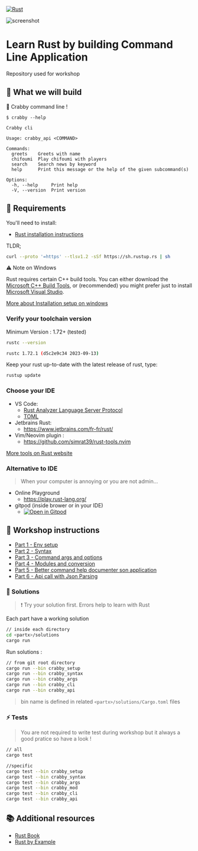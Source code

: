 [![Rust](https://github.com/jrollin/rust-cli-workshop/actions/workflows/rust.yml/badge.svg)](https://github.com/jrollin/rust-cli-workshop/actions/workflows/rust.yml)

![screenshot](app.png)

# Learn Rust by building Command Line Application

Repository used for workshop

## :dart: What we will build

🦀 Crabby command line !

```
$ crabby --help

Crabby cli

Usage: crabby_api <COMMAND>

Commands:
  greets    Greets with name
  chifoumi  Play chifoumi with players
  search    Search news by keyword
  help      Print this message or the help of the given subcommand(s)

Options:
  -h, --help     Print help
  -V, --version  Print version
```

## :pencil: Requirements

You'll need to install:

- [Rust installation instructions](https://www.rust-lang.org/tools/install)

TLDR;

```bash
curl --proto '=https' --tlsv1.2 -sSf https://sh.rustup.rs | sh
```

:warning: Note on Windows

Rust requires certain C++ build tools.
You can either download the [Microsoft C++ Build Tools](https://visualstudio.microsoft.com/visual-cpp-build-tools/), or (recommended) you might prefer just to install [Microsoft Visual Studio](https://visualstudio.microsoft.com/downloads/).

[More about Installation setup on windows](https://learn.microsoft.com/en-us/windows/dev-environment/rust/setup)

### Verify your toolchain version

Minimum Version : 1.72+ (tested)

```bash
rustc --version
```

```bash
rustc 1.72.1 (d5c2e9c34 2023-09-13)
```

Keep your rust up-to-date with the latest release of rust, type:

```bash
rustup update
```

### Choose your IDE

* VS Code: 
    * [Rust Analyzer Language Server Protocol](https://marketplace.visualstudio.com/items?itemName=rust-lang.rust-analyzer)
    * [TOML](https://marketplace.visualstudio.com/items?itemName=bungcip.better-toml)
* Jetbrains Rust: 
    * https://www.jetbrains.com/fr-fr/rust/
* Vim/Neovim plugin : 
    * https://github.com/simrat39/rust-tools.nvim

[More tools on Rust website](https://www.rust-lang.org/tools)

### Alternative to IDE

> When your computer is annoying or you are not admin...

- Online Playground
  - https://play.rust-lang.org/
- gitpod (inside brower or in your IDE)
  - [![Open in Gitpod](https://gitpod.io/button/open-in-gitpod.svg)](https://gitpod.io/#https://github.com/jrollin/rust-cli-workshop)

## :pencil: Workshop instructions

- [Part 1 - Env setup](./1_setup)
- [Part 2 - Syntax](./2_syntax)
- [Part 3 - Command args and options](./3_args)
- [Part 4 - Modules and conversion](./4_mod)
- [Part 5 - Better command help documenter son application](./5_cli)
- [Part 6 - Api call with Json Parsing](./6_api)

### :eyes: Solutions

> :exclamation: Try your solution first. Errors help to learn with Rust

Each part have a working solution

```bash
// inside each directory
cd <partx>/solutions
cargo run
```

Run solutions :

```bash
// from git root directory
cargo run --bin crabby_setup
cargo run --bin crabby_syntax
cargo run --bin crabby_args
cargo run --bin crabby_cli
cargo run --bin crabby_api
```

> bin name is defined in related `<partx>/solutions/Cargo.toml` files

### :zap: Tests

> You are not required to write test during workshop but it always a good pratice so have a look !

```bash
// all
cargo test

//specific
cargo test --bin crabby_setup
cargo test --bin crabby_syntax
cargo test --bin crabby_args
cargo test --bin crabby_mod
cargo test --bin crabby_cli
cargo test --bin crabby_api
```

## :books: Additional resources

- [Rust Book](https://doc.rust-lang.org/book/)
- [Rust by Example](https://doc.rust-lang.org/rust-by-example/)
